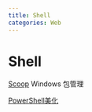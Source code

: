 ```yaml
---
title: Shell
categories: Web
---
```


# Shell

[Scoop](https://scoop.sh/) Windows 包管理

[PowerShell美化](https://sspai.com/post/52868)


